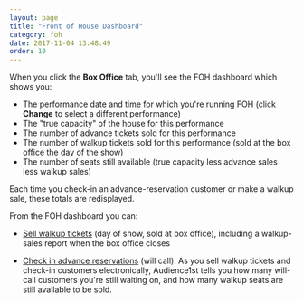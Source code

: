 ```yaml
---
layout: page
title: "Front of House Dashboard"
category: foh
date: 2017-11-04 13:48:49
order: 10
---
```



When you click the **Box Office** tab, you'll see the FOH dashboard which shows you:

* The performance date and time for which you're running FOH (click **Change** to select a different performance)
* The "true capacity" of the house for this performance
* The number of advance tickets sold for this performance
* The number of walkup tickets sold for this performance (sold at the box office the day of the show)
* The number of seats still available (true capacity less advance sales less walkup sales)

Each time you check-in an advance-reservation customer or make a walkup sale, these totals are redisplayed.

From the FOH dashboard you can:

* [Sell walkup tickets](walkup-sales.html) (day of show, sold at box office), including a
walkup-sales report when the box office closes

* [Check in advance reservations](willcallresrevation-checkin.html)
(will call).  As you sell walkup tickets and check-in customers
electronically, Audience1st tells you how many will-call customers you're
still waiting on, and how many walkup seats are still available to be
sold. 
